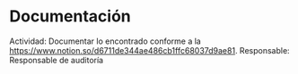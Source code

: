 # Documentación

Actividad: Documentar lo encontrado conforme a la https://www.notion.so/d6711de344ae486cb1ffc68037d9ae81.
Responsable: Responsable de auditoría